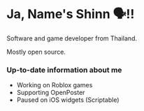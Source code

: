 # Ja, Name's Shinn 🗣️‼️
Software and game developer from Thailand.

Mostly open source.

### Up-to-date information about me
- Working on Roblox games
- Supporting OpenPoster
- Paused on iOS widgets (Scriptable)